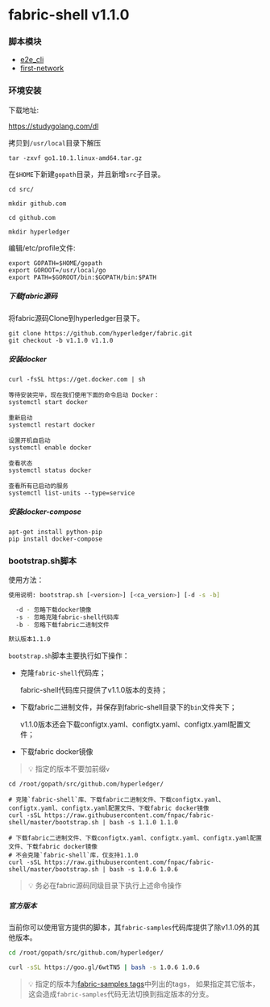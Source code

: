 # fabric-shell v1.1.0

### 脚本模块

* [e2e_cli](https://github.com/fnpac/fabric-shell/tree/master/e2e_cli)
* [first-network](https://github.com/fnpac/fabric-shell/tree/master/first-network)

### 环境安装

下载地址:

https://studygolang.com/dl

拷贝到`/usr/local`目录下解压

```text
tar -zxvf go1.10.1.linux-amd64.tar.gz
```

在`$HOME`下新建`gopath`目录，并且新增`src`子目录。

```text
cd src/

mkdir github.com

cd github.com

mkdir hyperledger
```

编辑/etc/profile文件:

```text
export GOPATH=$HOME/gopath
export GOROOT=/usr/local/go
export PATH=$GOROOT/bin:$GOPATH/bin:$PATH
```

##### 下载fabric源码

将fabric源码Clone到hyperledger目录下。

```text
git clone https://github.com/hyperledger/fabric.git
git checkout -b v1.1.0 v1.1.0
```

##### 安装docker

```text
curl -fsSL https://get.docker.com | sh

等待安装完毕，现在我们使用下面的命令启动 Docker：
systemctl start docker

重新启动
systemctl restart docker

设置开机自启动
systemctl enable docker

查看状态
systemctl status docker

查看所有已启动的服务
systemctl list-units --type=service
```

##### 安装docker-compose

```text
apt-get install python-pip
pip install docker-compose
```

### bootstrap.sh脚本

使用方法：

```bash
使用说明: bootstrap.sh [<version>] [<ca_version>] [-d -s -b]

  -d - 忽略下载docker镜像
  -s - 忽略克隆fabric-shell代码库
  -b - 忽略下载fabric二进制文件

默认版本1.1.0
```

`bootstrap.sh`脚本主要执行如下操作：

* 克隆`fabric-shell`代码库；
    
    fabric-shell代码库只提供了v1.1.0版本的支持；
    
* 下载fabric二进制文件，并保存到fabric-shell目录下的`bin`文件夹下；

    v1.1.0版本还会下载configtx.yaml、configtx.yaml、configtx.yaml配置文件；
    
* 下载fabric docker镜像

> 💡 指定的版本不要加前缀`v`

```text
cd /root/gopath/src/github.com/hyperledger/

# 克隆`fabric-shell`库、下载fabric二进制文件、下载configtx.yaml、configtx.yaml、configtx.yaml配置文件、下载fabric docker镜像
curl -sSL https://raw.githubusercontent.com/fnpac/fabric-shell/master/bootstrap.sh | bash -s 1.1.0 1.1.0

# 下载fabric二进制文件、下载configtx.yaml、configtx.yaml、configtx.yaml配置文件、下载fabric docker镜像
# 不会克隆`fabric-shell`库，仅支持1.1.0
curl -sSL https://raw.githubusercontent.com/fnpac/fabric-shell/master/bootstrap.sh | bash -s 1.0.6 1.0.6
```

> 💡 务必在fabric源码同级目录下执行上述命令操作

##### 官方版本

当前你可以使用官方提供的脚本，其`fabric-samples`代码库提供了除v1.1.0外的其他版本。

```bash
cd /root/gopath/src/github.com/hyperledger/

curl -sSL https://goo.gl/6wtTN5 | bash -s 1.0.6 1.0.6
```

> 💡 指定的版本为[fabric-samples tags](https://github.com/hyperledger/fabric-samples/tags)中列出的tags，
如果指定其它版本，这会造成`fabric-samples`代码无法切换到指定版本的分支。